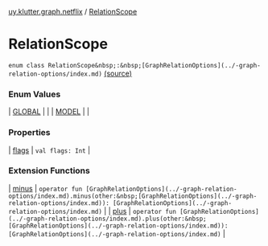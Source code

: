 [uy.klutter.graph.netflix](../index.md) / [RelationScope](.)


# RelationScope

`enum class RelationScope&nbsp;:&nbsp;[GraphRelationOptions](../-graph-relation-options/index.md)` [(source)](https://github.com/kohesive/klutter/blob/master/netflix-graph-jdk6/src/main/kotlin/uy/klutter/graph/netflix/NetflixGraph.kt#L33)



### Enum Values


| [GLOBAL](-g-l-o-b-a-l.md) |  |
| [MODEL](-m-o-d-e-l.md) |  |


### Properties


| [flags](flags.md) | `val flags: Int` |


### Extension Functions


| [minus](../minus.md) | `operator fun [GraphRelationOptions](../-graph-relation-options/index.md).minus(other:&nbsp;[GraphRelationOptions](../-graph-relation-options/index.md)): [GraphRelationOptions](../-graph-relation-options/index.md)` |
| [plus](../plus.md) | `operator fun [GraphRelationOptions](../-graph-relation-options/index.md).plus(other:&nbsp;[GraphRelationOptions](../-graph-relation-options/index.md)): [GraphRelationOptions](../-graph-relation-options/index.md)` |


